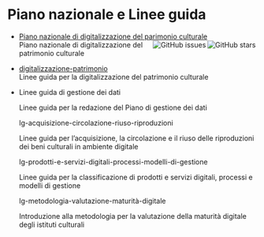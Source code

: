 # Piano nazionale e Linee guida

 - [Piano nazionale di digitalizzazione del parimonio culturale](https://github.com/italia/ICDP-PND-docs) <img align="right" src="https://img.shields.io/github/stars/italia/ICDP-PND-docs?label=%E2%AD%90%EF%B8%8F&logo=github" alt="GitHub stars">
  <img align="right" src="https://img.shields.io/github/issues/italia/ICDP-PND-docs" alt="GitHub issues">\
    Piano nazionale di digitalizzazione del patrimonio culturale
    
 - [digitalizzazione-patrimonio](https://github.com/italia/ICDP-PND-digitalizzazione-docs)  
  Linee guida per la digitalizzazione del patrimonio culturale

- Linee guida di gestione dei dati

    Linee guida per la redazione del Piano di gestione dei dati

    lg-acquisizione-circolazione-riuso-riproduzioni

    Linee guida per l’acquisizione, la circolazione e il riuso delle riproduzioni dei beni culturali in ambiente digitale

    lg-prodotti-e-servizi-digitali-processi-modelli-di-gestione

    Linee guida per la classificazione di prodotti e servizi digitali, processi e modelli di gestione

    lg-metodologia-valutazione-maturità-digitale

    Introduzione alla metodologia per la valutazione della maturità digitale degli istituti culturali
